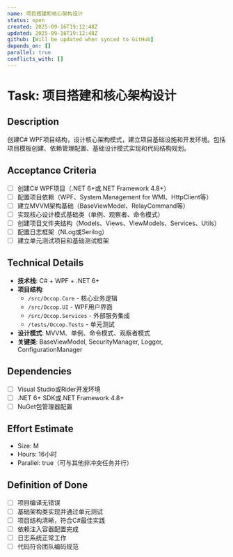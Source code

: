 ```yaml
---
name: 项目搭建和核心架构设计
status: open
created: 2025-09-16T19:12:48Z
updated: 2025-09-16T19:12:48Z
github: [Will be updated when synced to GitHub]
depends_on: []
parallel: true
conflicts_with: []
---
```


# Task: 项目搭建和核心架构设计

## Description
创建C# WPF项目结构，设计核心架构模式，建立项目基础设施和开发环境。包括项目模板创建、依赖管理配置、基础设计模式实现和代码结构规划。

## Acceptance Criteria
- [ ] 创建C# WPF项目（.NET 6+或.NET Framework 4.8+）
- [ ] 配置项目依赖（WPF、System.Management for WMI、HttpClient等）
- [ ] 建立MVVM架构基础（BaseViewModel、RelayCommand等）
- [ ] 实现核心设计模式基础类（单例、观察者、命令模式）
- [ ] 创建项目文件夹结构（Models、Views、ViewModels、Services、Utils）
- [ ] 配置日志框架（NLog或Serilog）
- [ ] 建立单元测试项目和基础测试框架

## Technical Details
- **技术栈**: C# + WPF + .NET 6+
- **项目结构**:
  - `/src/Occop.Core` - 核心业务逻辑
  - `/src/Occop.UI` - WPF用户界面
  - `/src/Occop.Services` - 外部服务集成
  - `/tests/Occop.Tests` - 单元测试
- **设计模式**: MVVM、单例、命令模式、观察者模式
- **关键类**: BaseViewModel, SecurityManager, Logger, ConfigurationManager

## Dependencies
- [ ] Visual Studio或Rider开发环境
- [ ] .NET 6+ SDK或.NET Framework 4.8+
- [ ] NuGet包管理器配置

## Effort Estimate
- Size: M
- Hours: 16小时
- Parallel: true（可与其他非冲突任务并行）

## Definition of Done
- [ ] 项目编译无错误
- [ ] 基础架构类实现并通过单元测试
- [ ] 项目结构清晰，符合C#最佳实践
- [ ] 依赖注入容器配置完成
- [ ] 日志系统正常工作
- [ ] 代码符合团队编码规范